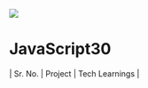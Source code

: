 ﻿![](https://javascript30.com/images/JS3-social-share.png)

# JavaScript30

| Sr. No. | Project | Tech Learnings |
